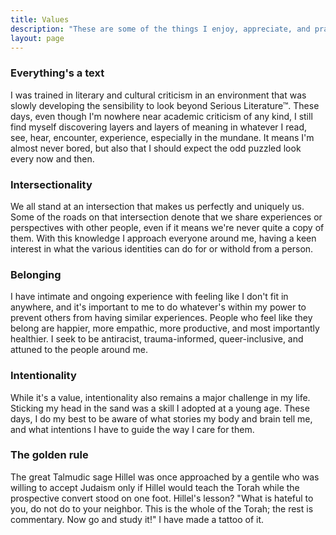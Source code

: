 ```yaml
---
title: Values
description: "These are some of the things I enjoy, appreciate, and practice"
layout: page
---
```

### Everything's a text
I was trained in literary and cultural criticism in an environment that was slowly developing the sensibility to look beyond Serious Literature™. These days, even though I'm nowhere near academic criticism of any kind, I still find myself discovering layers and layers of meaning in whatever I read, see, hear, encounter, experience, especially in the mundane. It means I'm almost never bored, but also that I should expect the odd puzzled look every now and then.

### Intersectionality
We all stand at an intersection that makes us perfectly and uniquely us. Some of the roads on that intersection denote that we share experiences or perspectives with other people, even if it means we're never quite a copy of them. With this knowledge I approach everyone around me, having a keen interest in what the various identities can do for or withold from a person.

### Belonging
I have intimate and ongoing experience with feeling like I don't fit in anywhere, and it's important to me to do whatever's within my power to prevent others from having similar experiences. People who feel like they belong are happier, more empathic, more productive, and most importantly healthier. I seek to be antiracist, trauma-informed, queer-inclusive, and attuned to the people around me.

### Intentionality
While it's a value, intentionality also remains a major challenge in my life. Sticking my head in the sand was a skill I adopted at a young age. These days, I do my best to be aware of what stories my body and brain tell me, and what intentions I have to guide the way I care for them.

### The golden rule
The great Talmudic sage Hillel was once approached by a gentile who was willing to accept Judaism only if Hillel would teach the Torah while the prospective convert stood on one foot. Hillel's lesson? "What is hateful to you, do not do to your neighbor. This is the whole of the Torah; the rest is commentary. Now go and study it!" I have made a tattoo of it.
